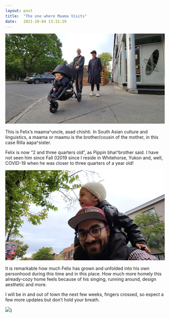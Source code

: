 ```yaml
---
layout: post
title:  "The one where Maama Visits"
date:   2021-10-04 13:31:29
---
```


![](/assets/images/03-20211004_053211-the-one-where-there-is-a-stroll-and-a-stroller-achishti.jpg)

This is Felix’s maama^uncle, asad chishti. In South Asian culture and linguistics, a maama or maamu is the brother/cousin of the mother, in this case Rilla aapa^sister.

Felix is now “2 and three quarters old”, as Pippin bhai^brother said. I have not seen him since Fall 02019 since I reside in Whitehorse, Yukon and, well, COVID-19 when he was closer to three quarters of a year old! 

![](/assets/images/03-20211004_140554-the-one-where-we-wait-outside-achishti.jpg)

It is remarkable how much Felix has grown and unfolded into his own personhood during this time and in this place. How much more homely this already-cozy home feels because of his singing, running around, design aesthetic and more. 

I will be in and out of town the next few weeks, fingers crossed, so expect a few more updates but don’t hold your breath. 

![](03-20211004_135947-the-one-where-he-is-.gif))
